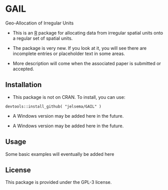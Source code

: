 GAIL
====

Geo-Allocation of Irregular Units

- This is an [R](https://cran.r-project.org/) package for allocating data from irregular spatial units onto a regular set of spatial units.

- The package is very new. If you look at it, you will see there are incomplete entries or placeholder text in some areas.

- More description will come when the associated paper is submitted or accepted.


## Installation

- This package is not on CRAN. To install, you can use:

`devtools::install_github( "jelsema/GAIL" )`

- A Windows version may be added here in the future.

- A Windows version may be added here in the future.

## Usage

Some basic examples will eventually be added here

## License

This package is provided under the GPL-3 license.
